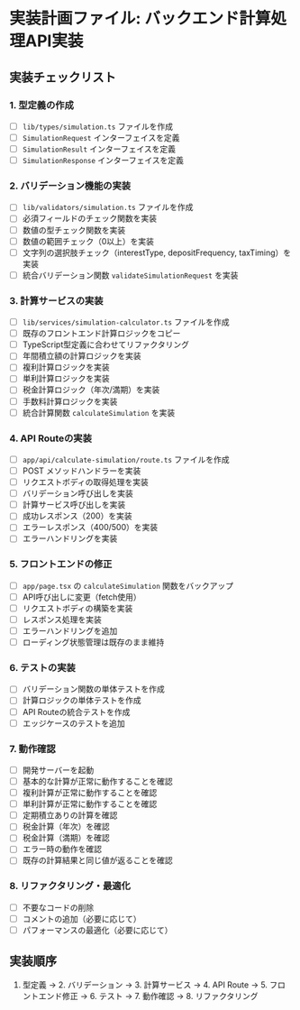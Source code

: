 # 実装計画ファイル: バックエンド計算処理API実装

## 実装チェックリスト

### 1. 型定義の作成
- [ ] `lib/types/simulation.ts` ファイルを作成
- [ ] `SimulationRequest` インターフェイスを定義
- [ ] `SimulationResult` インターフェイスを定義  
- [ ] `SimulationResponse` インターフェイスを定義

### 2. バリデーション機能の実装
- [ ] `lib/validators/simulation.ts` ファイルを作成
- [ ] 必須フィールドのチェック関数を実装
- [ ] 数値の型チェック関数を実装
- [ ] 数値の範囲チェック（0以上）を実装
- [ ] 文字列の選択肢チェック（interestType, depositFrequency, taxTiming）を実装
- [ ] 統合バリデーション関数 `validateSimulationRequest` を実装

### 3. 計算サービスの実装
- [ ] `lib/services/simulation-calculator.ts` ファイルを作成
- [ ] 既存のフロントエンド計算ロジックをコピー
- [ ] TypeScript型定義に合わせてリファクタリング
- [ ] 年間積立額の計算ロジックを実装
- [ ] 複利計算ロジックを実装
- [ ] 単利計算ロジックを実装
- [ ] 税金計算ロジック（年次/満期）を実装
- [ ] 手数料計算ロジックを実装
- [ ] 統合計算関数 `calculateSimulation` を実装

### 4. API Routeの実装
- [ ] `app/api/calculate-simulation/route.ts` ファイルを作成
- [ ] POST メソッドハンドラーを実装
- [ ] リクエストボディの取得処理を実装
- [ ] バリデーション呼び出しを実装
- [ ] 計算サービス呼び出しを実装
- [ ] 成功レスポンス（200）を実装
- [ ] エラーレスポンス（400/500）を実装
- [ ] エラーハンドリングを実装

### 5. フロントエンドの修正
- [ ] `app/page.tsx` の `calculateSimulation` 関数をバックアップ
- [ ] API呼び出しに変更（fetch使用）
- [ ] リクエストボディの構築を実装
- [ ] レスポンス処理を実装
- [ ] エラーハンドリングを追加
- [ ] ローディング状態管理は既存のまま維持

### 6. テストの実装
- [ ] バリデーション関数の単体テストを作成
- [ ] 計算ロジックの単体テストを作成
- [ ] API Routeの統合テストを作成
- [ ] エッジケースのテストを追加

### 7. 動作確認
- [ ] 開発サーバーを起動
- [ ] 基本的な計算が正常に動作することを確認
- [ ] 複利計算が正常に動作することを確認
- [ ] 単利計算が正常に動作することを確認
- [ ] 定期積立ありの計算を確認
- [ ] 税金計算（年次）を確認
- [ ] 税金計算（満期）を確認
- [ ] エラー時の動作を確認
- [ ] 既存の計算結果と同じ値が返ることを確認

### 8. リファクタリング・最適化
- [ ] 不要なコードの削除
- [ ] コメントの追加（必要に応じて）
- [ ] パフォーマンスの最適化（必要に応じて）

## 実装順序
1. 型定義 → 2. バリデーション → 3. 計算サービス → 4. API Route → 5. フロントエンド修正 → 6. テスト → 7. 動作確認 → 8. リファクタリング